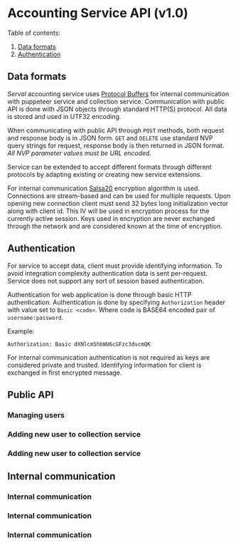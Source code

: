 Accounting Service API (v1.0)
=============================

Table of contents:

1. [Data formats](#data-formats)
1. [Authentication](#authentication)


## <a name="data-formats">Data formats</a>

_Serval_ accounting service uses [Protocol Buffers][protobuff] for internal communication with puppeteer
service and collection service. Communication with public API is done with JSON objects through
standard HTTP(S) protocol. All data is stored and used in UTF32 encoding.

When communicating with public API through `POST` methods, both request and response body is in
JSON form. `GET` and `DELETE` use standard NVP query strings for request, response body is then returned
in JSON format. _All NVP parameter values must be URL encoded._

Service can be extended to accept different formats through different protocols by adapting
existing or creating new service extensions.

For internal communication [Salsa20][salsa20] encryption algorithm is used. Connections are
stream-based and can be used for multiple requests. Upon opening new connection client must
send 32 bytes long initialization vector along with client id. This IV will be used in encryption
process for the currently active session. Keys used in encryption are never exchanged through the
network and are considered known at the time of encryption.


## <a name="authentication">Authentication</a>

For service to accept data, client must provide identifying information. To avoid integration
complexity authentication data is sent per-request. Service does not support any sort of session
based authentication.

Authentication for web application is done through basic HTTP authentication. Authentication is
done by specifying `Authorization` header with value set to `Basic <code>`. Where code is BASE64
encoded pair of `username:password`.

Example:

	Authorization: Basic dXNlcm5hbWU6cGFzc3dvcmQK

For internal communication authentication is not required as keys are considered private and
trusted. Identifying information for client is exchanged in first encrypted message.


[protobuff]: https://developers.google.com/protocol-buffers
[salsa20]: https://en.wikipedia.org/wiki/Salsa20


## <a name="api">Public API</a>
### <a name="api/users">Managing users</a>
### <a name="api/users/add">Adding new user to collection service</a>
### <a name="api/users/set-password">Adding new user to collection service</a>

## <a name="ipc">Internal communication</a>
### <a name="ipc">Internal communication</a>
### <a name="ipc">Internal communication</a>
### <a name="ipc">Internal communication</a>
